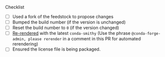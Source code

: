 <!--
Thank you for pull request.
Below are a few things we ask you kindly to self-check before getting a review. Remove checks that are not relevant.
-->
Checklist
* [ ] Used a fork of the feedstock to propose changes
* [ ] Bumped the build number (if the version is unchanged)
* [ ] Reset the build number to `0` (if the version changed)
* [ ] [Re-rendered]( https://conda-forge.org/docs/conda_smithy.html#how-to-re-render ) with the latest `conda-smithy` (Use the phrase <code>@<space/>conda-forge-admin, please rerender</code> in a comment in this PR for automated rerendering)
* [ ] Ensured the license file is being packaged.

<!--
Please note any issues this fixes using [closing keywords]( https://help.github.com/articles/closing-issues-using-keywords/ ):
-->

<!--
Please add any other relevant info below:
-->